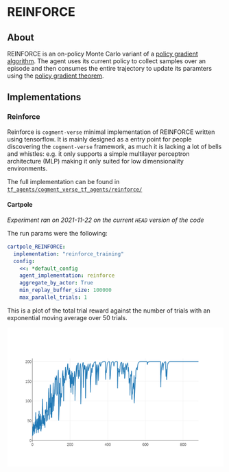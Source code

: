 # REINFORCE

## About

REINFORCE is an on-policy Monte Carlo variant of a [policy gradient algorithm](https://proceedings.neurips.cc/paper/1999/file/464d828b85b0bed98e80ade0a5c43b0f-Paper.pdf). The agent uses its current policy to collect samples over an episode and then consumes the entire trajectory to update its paramters using the [policy gradient theorem](https://lilianweng.github.io/lil-log/2018/04/08/policy-gradient-algorithms.html#policy-gradient-theorem).

## Implementations

### Reinforce

Reinforce is `cogment-verse` minimal implementation of REINFORCE written using tensorflow. It is mainly designed as a entry point for people discovering the `cogment-verse` framework, as much it is lacking a lot of bells and whistles: e.g. it only supports a simple multilayer perceptron architecture (MLP) making it only suited for low dimensionality environments.

The full implementation can be found in [`tf_agents/cogment_verse_tf_agents/reinforce/`](/tf_agents/cogment_verse_tf_agents/reinforce/)

#### Cartpole

_Experiment ran on 2021-11-22 on the current `HEAD` version of the code_

The run params were the following:

```yaml
cartpole_REINFORCE:
  implementation: "reinforce_training"
  config:
    <<: *default_config
    agent_implementation: reinforce
    aggregate_by_actor: True
    min_replay_buffer_size: 100000
    max_parallel_trials: 1
```

This is a plot of the total trial reward against the number of trials with an exponential moving average over 50 trials.

![Training total reward for the Reinforce implementation](./REINFORCE.png)

